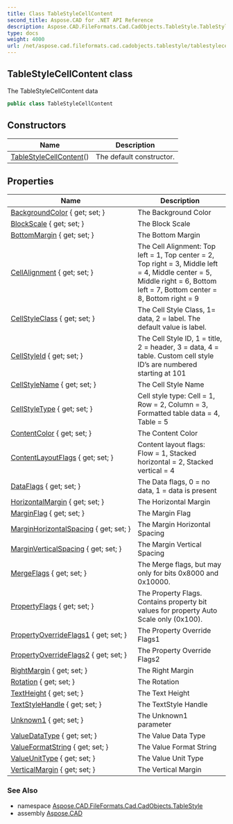 ```yaml
---
title: Class TableStyleCellContent
second_title: Aspose.CAD for .NET API Reference
description: Aspose.CAD.FileFormats.Cad.CadObjects.TableStyle.TableStyleCellContent class. The TableStyleCellContent data
type: docs
weight: 4000
url: /net/aspose.cad.fileformats.cad.cadobjects.tablestyle/tablestylecellcontent/
---
```

## TableStyleCellContent class

The TableStyleCellContent data

```csharp
public class TableStyleCellContent
```

## Constructors

| Name | Description |
| --- | --- |
| [TableStyleCellContent](tablestylecellcontent/)() | The default constructor. |

## Properties

| Name | Description |
| --- | --- |
| [BackgroundColor](../../aspose.cad.fileformats.cad.cadobjects.tablestyle/tablestylecellcontent/backgroundcolor/) { get; set; } | The Background Color |
| [BlockScale](../../aspose.cad.fileformats.cad.cadobjects.tablestyle/tablestylecellcontent/blockscale/) { get; set; } | The Block Scale |
| [BottomMargin](../../aspose.cad.fileformats.cad.cadobjects.tablestyle/tablestylecellcontent/bottommargin/) { get; set; } | The Bottom Margin |
| [CellAlignment](../../aspose.cad.fileformats.cad.cadobjects.tablestyle/tablestylecellcontent/cellalignment/) { get; set; } | The Cell Alignment: Top left = 1, Top center = 2, Top right = 3, Middle left = 4, Middle center = 5, Middle right = 6, Bottom left = 7, Bottom center = 8, Bottom right = 9 |
| [CellStyleClass](../../aspose.cad.fileformats.cad.cadobjects.tablestyle/tablestylecellcontent/cellstyleclass/) { get; set; } | The Cell Style Class, 1= data, 2 = label. The default value is label. |
| [CellStyleId](../../aspose.cad.fileformats.cad.cadobjects.tablestyle/tablestylecellcontent/cellstyleid/) { get; set; } | The Cell Style ID, 1 = title, 2 = header, 3 = data, 4 = table. Custom cell style ID’s are numbered starting at 101 |
| [CellStyleName](../../aspose.cad.fileformats.cad.cadobjects.tablestyle/tablestylecellcontent/cellstylename/) { get; set; } | The Cell Style Name |
| [CellStyleType](../../aspose.cad.fileformats.cad.cadobjects.tablestyle/tablestylecellcontent/cellstyletype/) { get; set; } | Cell style type: Cell = 1, Row = 2, Column = 3, Formatted table data = 4, Table = 5 |
| [ContentColor](../../aspose.cad.fileformats.cad.cadobjects.tablestyle/tablestylecellcontent/contentcolor/) { get; set; } | The Content Color |
| [ContentLayoutFlags](../../aspose.cad.fileformats.cad.cadobjects.tablestyle/tablestylecellcontent/contentlayoutflags/) { get; set; } | Content layout flags: Flow = 1, Stacked horizontal = 2, Stacked vertical = 4 |
| [DataFlags](../../aspose.cad.fileformats.cad.cadobjects.tablestyle/tablestylecellcontent/dataflags/) { get; set; } | The Data flags, 0 = no data, 1 = data is present |
| [HorizontalMargin](../../aspose.cad.fileformats.cad.cadobjects.tablestyle/tablestylecellcontent/horizontalmargin/) { get; set; } | The Horizontal Margin |
| [MarginFlag](../../aspose.cad.fileformats.cad.cadobjects.tablestyle/tablestylecellcontent/marginflag/) { get; set; } | The Margin Flag |
| [MarginHorizontalSpacing](../../aspose.cad.fileformats.cad.cadobjects.tablestyle/tablestylecellcontent/marginhorizontalspacing/) { get; set; } | The Margin Horizontal Spacing |
| [MarginVerticalSpacing](../../aspose.cad.fileformats.cad.cadobjects.tablestyle/tablestylecellcontent/marginverticalspacing/) { get; set; } | The Margin Vertical Spacing |
| [MergeFlags](../../aspose.cad.fileformats.cad.cadobjects.tablestyle/tablestylecellcontent/mergeflags/) { get; set; } | The Merge flags, but may only for bits 0x8000 and 0x10000. |
| [PropertyFlags](../../aspose.cad.fileformats.cad.cadobjects.tablestyle/tablestylecellcontent/propertyflags/) { get; set; } | The Property Flags. Contains property bit values for property Auto Scale only (0x100). |
| [PropertyOverrideFlags1](../../aspose.cad.fileformats.cad.cadobjects.tablestyle/tablestylecellcontent/propertyoverrideflags1/) { get; set; } | The Property Override Flags1 |
| [PropertyOverrideFlags2](../../aspose.cad.fileformats.cad.cadobjects.tablestyle/tablestylecellcontent/propertyoverrideflags2/) { get; set; } | The Property Override Flags2 |
| [RightMargin](../../aspose.cad.fileformats.cad.cadobjects.tablestyle/tablestylecellcontent/rightmargin/) { get; set; } | The Right Margin |
| [Rotation](../../aspose.cad.fileformats.cad.cadobjects.tablestyle/tablestylecellcontent/rotation/) { get; set; } | The Rotation |
| [TextHeight](../../aspose.cad.fileformats.cad.cadobjects.tablestyle/tablestylecellcontent/textheight/) { get; set; } | The Text Height |
| [TextStyleHandle](../../aspose.cad.fileformats.cad.cadobjects.tablestyle/tablestylecellcontent/textstylehandle/) { get; set; } | The TextStyle Handle |
| [Unknown1](../../aspose.cad.fileformats.cad.cadobjects.tablestyle/tablestylecellcontent/unknown1/) { get; set; } | The Unknown1 parameter |
| [ValueDataType](../../aspose.cad.fileformats.cad.cadobjects.tablestyle/tablestylecellcontent/valuedatatype/) { get; set; } | The Value Data Type |
| [ValueFormatString](../../aspose.cad.fileformats.cad.cadobjects.tablestyle/tablestylecellcontent/valueformatstring/) { get; set; } | The Value Format String |
| [ValueUnitType](../../aspose.cad.fileformats.cad.cadobjects.tablestyle/tablestylecellcontent/valueunittype/) { get; set; } | The Value Unit Type |
| [VerticalMargin](../../aspose.cad.fileformats.cad.cadobjects.tablestyle/tablestylecellcontent/verticalmargin/) { get; set; } | The Vertical Margin |

### See Also

* namespace [Aspose.CAD.FileFormats.Cad.CadObjects.TableStyle](../../aspose.cad.fileformats.cad.cadobjects.tablestyle/)
* assembly [Aspose.CAD](../../)


